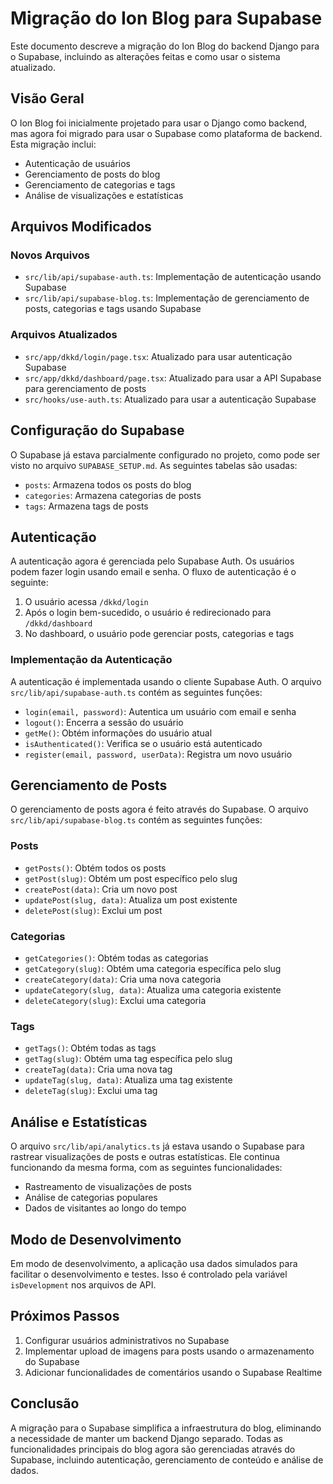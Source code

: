 # Migração do Ion Blog para Supabase

Este documento descreve a migração do Ion Blog do backend Django para o Supabase, incluindo as alterações feitas e como usar o sistema atualizado.

## Visão Geral

O Ion Blog foi inicialmente projetado para usar o Django como backend, mas agora foi migrado para usar o Supabase como plataforma de backend. Esta migração inclui:

- Autenticação de usuários
- Gerenciamento de posts do blog
- Gerenciamento de categorias e tags
- Análise de visualizações e estatísticas

## Arquivos Modificados

### Novos Arquivos

- `src/lib/api/supabase-auth.ts`: Implementação de autenticação usando Supabase
- `src/lib/api/supabase-blog.ts`: Implementação de gerenciamento de posts, categorias e tags usando Supabase

### Arquivos Atualizados

- `src/app/dkkd/login/page.tsx`: Atualizado para usar autenticação Supabase
- `src/app/dkkd/dashboard/page.tsx`: Atualizado para usar a API Supabase para gerenciamento de posts
- `src/hooks/use-auth.ts`: Atualizado para usar a autenticação Supabase

## Configuração do Supabase

O Supabase já estava parcialmente configurado no projeto, como pode ser visto no arquivo `SUPABASE_SETUP.md`. As seguintes tabelas são usadas:

- `posts`: Armazena todos os posts do blog
- `categories`: Armazena categorias de posts
- `tags`: Armazena tags de posts

## Autenticação

A autenticação agora é gerenciada pelo Supabase Auth. Os usuários podem fazer login usando email e senha. O fluxo de autenticação é o seguinte:

1. O usuário acessa `/dkkd/login`
2. Após o login bem-sucedido, o usuário é redirecionado para `/dkkd/dashboard`
3. No dashboard, o usuário pode gerenciar posts, categorias e tags

### Implementação da Autenticação

A autenticação é implementada usando o cliente Supabase Auth. O arquivo `src/lib/api/supabase-auth.ts` contém as seguintes funções:

- `login(email, password)`: Autentica um usuário com email e senha
- `logout()`: Encerra a sessão do usuário
- `getMe()`: Obtém informações do usuário atual
- `isAuthenticated()`: Verifica se o usuário está autenticado
- `register(email, password, userData)`: Registra um novo usuário

## Gerenciamento de Posts

O gerenciamento de posts agora é feito através do Supabase. O arquivo `src/lib/api/supabase-blog.ts` contém as seguintes funções:

### Posts

- `getPosts()`: Obtém todos os posts
- `getPost(slug)`: Obtém um post específico pelo slug
- `createPost(data)`: Cria um novo post
- `updatePost(slug, data)`: Atualiza um post existente
- `deletePost(slug)`: Exclui um post

### Categorias

- `getCategories()`: Obtém todas as categorias
- `getCategory(slug)`: Obtém uma categoria específica pelo slug
- `createCategory(data)`: Cria uma nova categoria
- `updateCategory(slug, data)`: Atualiza uma categoria existente
- `deleteCategory(slug)`: Exclui uma categoria

### Tags

- `getTags()`: Obtém todas as tags
- `getTag(slug)`: Obtém uma tag específica pelo slug
- `createTag(data)`: Cria uma nova tag
- `updateTag(slug, data)`: Atualiza uma tag existente
- `deleteTag(slug)`: Exclui uma tag

## Análise e Estatísticas

O arquivo `src/lib/api/analytics.ts` já estava usando o Supabase para rastrear visualizações de posts e outras estatísticas. Ele continua funcionando da mesma forma, com as seguintes funcionalidades:

- Rastreamento de visualizações de posts
- Análise de categorias populares
- Dados de visitantes ao longo do tempo

## Modo de Desenvolvimento

Em modo de desenvolvimento, a aplicação usa dados simulados para facilitar o desenvolvimento e testes. Isso é controlado pela variável `isDevelopment` nos arquivos de API.

## Próximos Passos

1. Configurar usuários administrativos no Supabase
2. Implementar upload de imagens para posts usando o armazenamento do Supabase
3. Adicionar funcionalidades de comentários usando o Supabase Realtime

## Conclusão

A migração para o Supabase simplifica a infraestrutura do blog, eliminando a necessidade de manter um backend Django separado. Todas as funcionalidades principais do blog agora são gerenciadas através do Supabase, incluindo autenticação, gerenciamento de conteúdo e análise de dados.